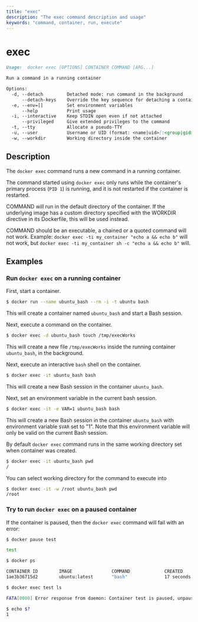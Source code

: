 ```yaml
---
title: "exec"
description: "The exec command description and usage"
keywords: "command, container, run, execute"
---
```


# exec

```markdown
Usage:  docker exec [OPTIONS] CONTAINER COMMAND [ARG...]

Run a command in a running container

Options:
  -d, --detach         Detached mode: run command in the background
      --detach-keys    Override the key sequence for detaching a container
  -e, --env=[]         Set environment variables
      --help           Print usage
  -i, --interactive    Keep STDIN open even if not attached
      --privileged     Give extended privileges to the command
  -t, --tty            Allocate a pseudo-TTY
  -u, --user           Username or UID (format: <name|uid>[:<group|gid>])
  -w, --workdir        Working directory inside the container
```

## Description

The `docker exec` command runs a new command in a running container.

The command started using `docker exec` only runs while the container's primary
process (`PID 1`) is running, and it is not restarted if the container is
restarted.

COMMAND will run in the default directory of the container. If the
underlying image has a custom directory specified with the WORKDIR directive
in its Dockerfile, this will be used instead.

COMMAND should be an executable, a chained or a quoted command
will not work. Example: `docker exec -ti my_container "echo a && echo b"` will
not work, but `docker exec -ti my_container sh -c "echo a && echo b"` will.

## Examples

### Run `docker exec` on a running container

First, start a container.

```bash
$ docker run --name ubuntu_bash --rm -i -t ubuntu bash
```

This will create a container named `ubuntu_bash` and start a Bash session.

Next, execute a command on the container.

```bash
$ docker exec -d ubuntu_bash touch /tmp/execWorks
```

This will create a new file `/tmp/execWorks` inside the running container
`ubuntu_bash`, in the background.

Next, execute an interactive `bash` shell on the container.

```bash
$ docker exec -it ubuntu_bash bash
```

This will create a new Bash session in the container `ubuntu_bash`.

Next, set an environment variable in the current bash session.

```bash
$ docker exec -it -e VAR=1 ubuntu_bash bash
```

This will create a new Bash session in the container `ubuntu_bash` with environment
variable `$VAR` set to "1". Note that this environment variable will only be valid
on the current Bash session.

By default `docker exec` command runs in the same working directory set when container was created.

```bash
$ docker exec -it ubuntu_bash pwd
/
```

You can select working directory for the command to execute into

```bash
$ docker exec -it -w /root ubuntu_bash pwd
/root
```


### Try to run `docker exec` on a paused container

If the container is paused, then the `docker exec` command will fail with an error:

```bash
$ docker pause test

test

$ docker ps

CONTAINER ID        IMAGE               COMMAND             CREATED             STATUS                   PORTS               NAMES
1ae3b36715d2        ubuntu:latest       "bash"              17 seconds ago      Up 16 seconds (Paused)                       test

$ docker exec test ls

FATA[0000] Error response from daemon: Container test is paused, unpause the container before exec

$ echo $?
1
```
